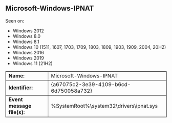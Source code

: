 ## Microsoft-Windows-IPNAT

Seen on:
* Windows 2012
* Windows 8.0
* Windows 8.1
* Windows 10 (1511, 1607, 1703, 1709, 1803, 1809, 1903, 1909, 2004, 20H2)
* Windows 2016
* Windows 2019
* Windows 11 (21H2)

<table border="1" class="docutils">
  <tbody>
    <tr>
      <td><b>Name:</b></td>
      <td>Microsoft-Windows-IPNAT</td>
    </tr>
    <tr>
      <td><b>Identifier:</b></td>
      <td>{a67075c2-3e39-4109-b6cd-6d750058a732}</td>
    </tr>
    <tr>
      <td><b>Event message file(s):</b></td>
      <td>%SystemRoot%\system32\drivers\ipnat.sys</td>
    </tr>
  </tbody>
</table>

&nbsp;

